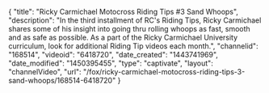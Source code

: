 {
    "title": "Ricky Carmichael Motocross Riding Tips #3 Sand Whoops",
    "description": "In the third installment of RC's Riding Tips, Ricky Carmichael shares some of his insight into going thru rolling whoops as fast, smooth and as safe as possible. As a part of the Ricky Carmichael University curriculum, look for additional Riding Tip videos each month.",
    "channelid": "168514",
    "videoid": "6418720",
    "date_created": "1443741969",
    "date_modified": "1450395455",
    "type": "captivate",
    "layout": "channelVideo",
    "url": "\/fox\/ricky-carmichael-motocross-riding-tips-3-sand-whoops\/168514-6418720"
}